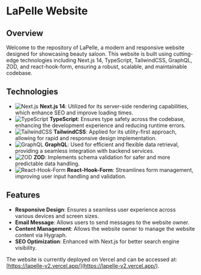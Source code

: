 # LaPelle Website

## Overview

Welcome to the repository of LaPelle, a modern and responsive website designed for showcasing beauty saloon. This website is built using cutting-edge technologies including Next.js 14, TypeScript, TailwindCSS, GraphQL, ZOD, and react-hook-form, ensuring a robust, scalable, and maintainable codebase.

## Technologies

- ![Next.js](https://img.shields.io/badge/Next.js-14-blue) **Next.js 14**: Utilized for its server-side rendering capabilities, which enhance SEO and improve loading times.
- ![TypeScript](https://img.shields.io/badge/TypeScript-blue) **TypeScript**: Ensures type safety across the codebase, enhancing the development experience and reducing runtime errors.
- ![TailwindCSS](https://img.shields.io/badge/TailwindCSS-blue) **TailwindCSS**: Applied for its utility-first approach, allowing for rapid and responsive design implementation.
- ![GraphQL](https://img.shields.io/badge/GraphQL-blue) **GraphQL**: Used for efficient and flexible data retrieval, providing a seamless integration with backend services.
- ![ZOD](https://img.shields.io/badge/ZOD-blue) **ZOD**: Implements schema validation for safer and more predictable data handling.
- ![React-Hook-Form](https://img.shields.io/badge/React_Hook_Form-blue) **React-Hook-Form**: Streamlines form management, improving user input handling and validation.

## Features

- **Responsive Design**: Ensures a seamless user experience across various devices and screen sizes.
- **Email Message**: Allows users to send messages to the website owner.
- **Content Management**: Allows the website owner to manage the website content via Hygraph.
- **SEO Optimization**: Enhanced with Next.js for better search engine visibility.

The website is currently deployed on Vercel and can be accessed at: 
 [https://lapelle-v2.vercel.app/](https://lapelle-v2.vercel.app/).
